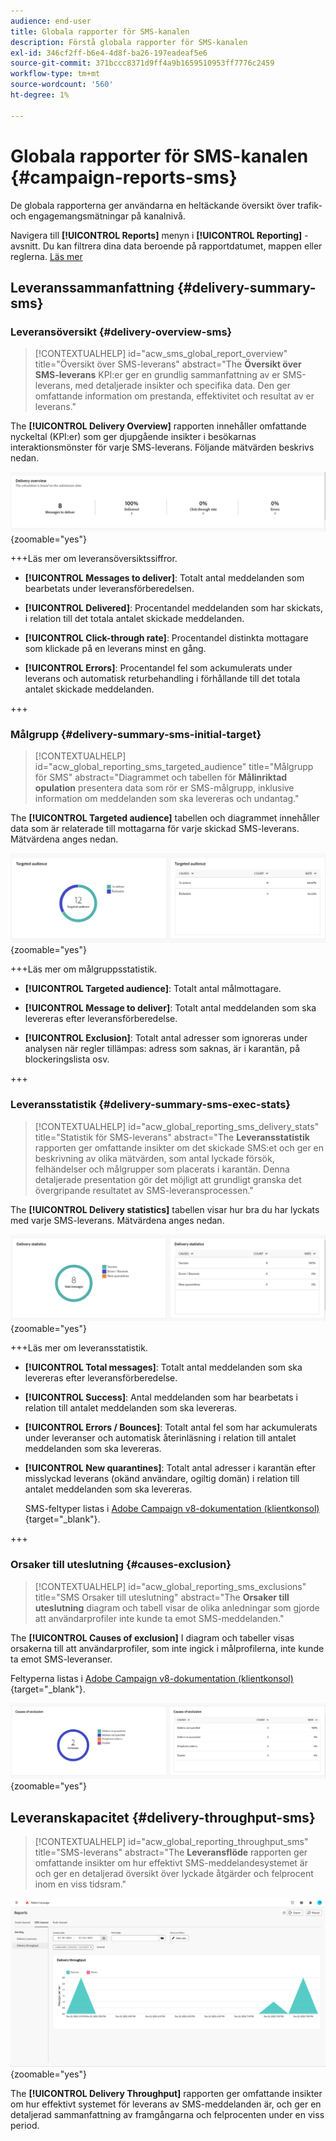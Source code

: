 ```yaml
---
audience: end-user
title: Globala rapporter för SMS-kanalen
description: Förstå globala rapporter för SMS-kanalen
exl-id: 346cf2ff-b6e4-4d8f-ba26-197eadeaf5e6
source-git-commit: 371bccc8371d9ff4a9b1659510953ff7776c2459
workflow-type: tm+mt
source-wordcount: '560'
ht-degree: 1%

---
```


# Globala rapporter för SMS-kanalen {#campaign-reports-sms}

De globala rapporterna ger användarna en heltäckande översikt över trafik- och engagemangsmätningar på kanalnivå.

Navigera till **[!UICONTROL Reports]** menyn i **[!UICONTROL Reporting]** -avsnitt. Du kan filtrera dina data beroende på rapportdatumet, mappen eller reglerna. [Läs mer](global-reports.md)

## Leveranssammanfattning {#delivery-summary-sms}

### Leveransöversikt {#delivery-overview-sms}

>[!CONTEXTUALHELP]
>id="acw_sms_global_report_overview"
>title="Översikt över SMS-leverans"
>abstract="The **Översikt över SMS-leverans** KPI:er ger en grundlig sammanfattning av er SMS-leverans, med detaljerade insikter och specifika data. Den ger omfattande information om prestanda, effektivitet och resultat av er leverans."

The **[!UICONTROL Delivery Overview]** rapporten innehåller omfattande nyckeltal (KPI:er) som ger djupgående insikter i besökarnas interaktionsmönster för varje SMS-leverans. Följande mätvärden beskrivs nedan.

![](assets/global_report_sms_delivery_overview.png){zoomable=&quot;yes&quot;}

+++Läs mer om leveransöversiktssiffror.

* **[!UICONTROL Messages to deliver]**: Totalt antal meddelanden som bearbetats under leveransförberedelsen.

* **[!UICONTROL Delivered]**: Procentandel meddelanden som har skickats, i relation till det totala antalet skickade meddelanden.

* **[!UICONTROL Click-through rate]**: Procentandel distinkta mottagare som klickade på en leverans minst en gång.

* **[!UICONTROL Errors]**: Procentandel fel som ackumulerats under leverans och automatisk returbehandling i förhållande till det totala antalet skickade meddelanden.

+++

### Målgrupp {#delivery-summary-sms-initial-target}

>[!CONTEXTUALHELP]
>id="acw_global_reporting_sms_targeted_audience"
>title="Målgrupp för SMS"
>abstract="Diagrammet och tabellen för **Målinriktad opulation** presentera data som rör er SMS-målgrupp, inklusive information om meddelanden som ska levereras och undantag."

The **[!UICONTROL Targeted audience]** tabellen och diagrammet innehåller data som är relaterade till mottagarna för varje skickad SMS-leverans. Mätvärdena anges nedan.

![](assets/global_report_sms_targeted_audience.png){zoomable=&quot;yes&quot;}

+++Läs mer om målgruppsstatistik.

* **[!UICONTROL Targeted audience]**: Totalt antal målmottagare.

* **[!UICONTROL Message to deliver]**: Totalt antal meddelanden som ska levereras efter leveransförberedelse.

* **[!UICONTROL Exclusion]**: Totalt antal adresser som ignoreras under analysen när regler tillämpas: adress som saknas, är i karantän, på blockeringslista osv.

+++

### Leveransstatistik {#delivery-summary-sms-exec-stats}

>[!CONTEXTUALHELP]
>id="acw_global_reporting_sms_delivery_stats"
>title="Statistik för SMS-leverans"
>abstract="The **Leveransstatistik** rapporten ger omfattande insikter om det skickade SMS:et och ger en beskrivning av olika mätvärden, som antal lyckade försök, felhändelser och målgrupper som placerats i karantän. Denna detaljerade presentation gör det möjligt att grundligt granska det övergripande resultatet av SMS-leveransprocessen."

The **[!UICONTROL Delivery statistics]** tabellen visar hur bra du har lyckats med varje SMS-leverans. Mätvärdena anges nedan.

![](assets/global_report_sms_delivery_statistics.png){zoomable=&quot;yes&quot;}

+++Läs mer om leveransstatistik.

* **[!UICONTROL Total messages]**: Totalt antal meddelanden som ska levereras efter leveransförberedelse.

* **[!UICONTROL Success]**: Antal meddelanden som har bearbetats i relation till antalet meddelanden som ska levereras.

* **[!UICONTROL Errors / Bounces]**: Totalt antal fel som har ackumulerats under leveranser och automatisk återinläsning i relation till antalet meddelanden som ska levereras.

* **[!UICONTROL New quarantines]**: Totalt antal adresser i karantän efter misslyckad leverans (okänd användare, ogiltig domän) i relation till antalet meddelanden som ska levereras.

  SMS-feltyper listas i [Adobe Campaign v8-dokumentation (klientkonsol)](https://experienceleague.adobe.com/docs/campaign/campaign-v8/send/failures/delivery-failures.html#sms-quarantines){target="_blank"}.

+++

### Orsaker till uteslutning {#causes-exclusion}

>[!CONTEXTUALHELP]
>id="acw_global_reporting_sms_exclusions"
>title="SMS Orsaker till uteslutning"
>abstract="The **Orsaker till uteslutning** diagram och tabell visar de olika anledningar som gjorde att användarprofiler inte kunde ta emot SMS-meddelanden."

The **[!UICONTROL Causes of exclusion]** I diagram och tabeller visas orsakerna till att användarprofiler, som inte ingick i målprofilerna, inte kunde ta emot SMS-leveranser.

Feltyperna listas i [Adobe Campaign v8-dokumentation (klientkonsol)](https://experienceleague.adobe.com/docs/campaign/campaign-v8/send/failures/delivery-failures.html#email-error-types){target="_blank"}.

![](assets/global_report_sms_causes_exclusion.png){zoomable=&quot;yes&quot;}

## Leveranskapacitet {#delivery-throughput-sms}

>[!CONTEXTUALHELP]
>id="acw_global_reporting_throughput_sms"
>title="SMS-leverans"
>abstract="The **Leveransflöde** rapporten ger omfattande insikter om hur effektivt SMS-meddelandesystemet är och ger en detaljerad översikt över lyckade åtgärder och felprocent inom en viss tidsram."

![](assets/global_report_sms_delivery_throughput.png){zoomable=&quot;yes&quot;}

The **[!UICONTROL Delivery Throughput]** rapporten ger omfattande insikter om hur effektivt systemet för leverans av SMS-meddelanden är, och ger en detaljerad sammanfattning av framgångarna och felprocenten under en viss period.
